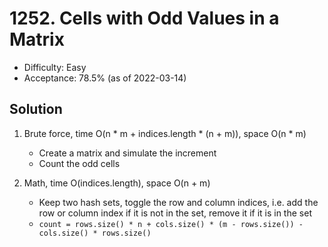 # 1252. Cells with Odd Values in a Matrix
- Difficulty: Easy
- Acceptance: 78.5% (as of 2022-03-14)

## Solution
1. Brute force, time O(n * m + indices.length * (n + m)), space O(n * m)
   * Create a matrix and simulate the increment
   * Count the odd cells

2. Math, time O(indices.length), space O(n + m)
   * Keep two hash sets, toggle the row and column indices, i.e. add the row or column index if it is not in the set, remove it if it is in the set
   * `count = rows.size() * n + cols.size() * (m - rows.size()) - cols.size() * rows.size()`
